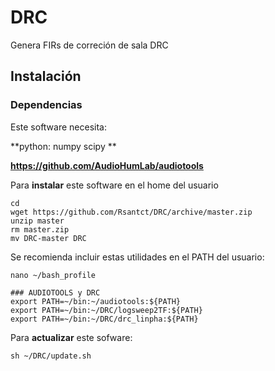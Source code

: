 # DRC

Genera FIRs de correción de sala DRC


## Instalación

### Dependencias

Este software necesita:

**python: numpy scipy **

**https://github.com/AudioHumLab/audiotools**


Para **instalar** este software en el home del usuario

  ```
  cd
  wget https://github.com/Rsantct/DRC/archive/master.zip
  unzip master
  rm master.zip
  mv DRC-master DRC
  ```

Se recomienda incluir estas utilidades en el PATH del usuario:

  ```
  nano ~/bash_profile
  ```

  ```
  ### AUDIOTOOLS y DRC
  export PATH=~/bin:~/audiotools:${PATH}
  export PATH=~/bin:~/DRC/logsweep2TF:${PATH}
  export PATH=~/bin:~/DRC/drc_linpha:${PATH}
  ```

Para **actualizar** este sofware:

  ```
  sh ~/DRC/update.sh
  ```  
 

